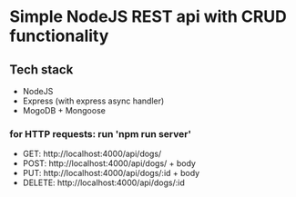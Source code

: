 # Simple NodeJS REST api with CRUD functionality

## Tech stack

- NodeJS
- Express (with express async handler)
- MogoDB + Mongoose

### for HTTP requests: run 'npm run server'

- GET: http://localhost:4000/api/dogs/
- POST: http://localhost:4000/api/dogs/ + body
- PUT: http://localhost:4000/api/dogs/:id + body
- DELETE: http://localhost:4000/api/dogs/:id
